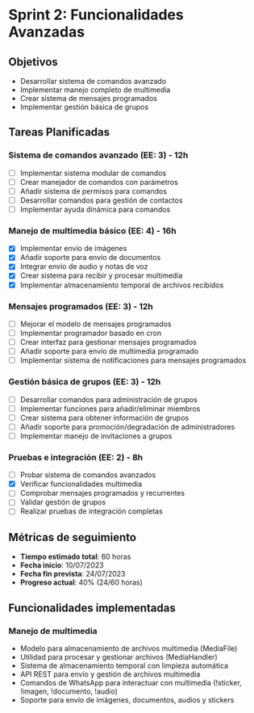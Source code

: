 # Sprint 2: Funcionalidades Avanzadas

## Objetivos
- Desarrollar sistema de comandos avanzado
- Implementar manejo completo de multimedia
- Crear sistema de mensajes programados
- Implementar gestión básica de grupos

## Tareas Planificadas

### Sistema de comandos avanzado (EE: 3) - 12h
- [ ] Implementar sistema modular de comandos
- [ ] Crear manejador de comandos con parámetros
- [ ] Añadir sistema de permisos para comandos
- [ ] Desarrollar comandos para gestión de contactos
- [ ] Implementar ayuda dinámica para comandos

### Manejo de multimedia básico (EE: 4) - 16h
- [x] Implementar envío de imágenes 
- [x] Añadir soporte para envío de documentos
- [x] Integrar envío de audio y notas de voz
- [x] Crear sistema para recibir y procesar multimedia
- [x] Implementar almacenamiento temporal de archivos recibidos

### Mensajes programados (EE: 3) - 12h
- [ ] Mejorar el modelo de mensajes programados
- [ ] Implementar programador basado en cron
- [ ] Crear interfaz para gestionar mensajes programados
- [ ] Añadir soporte para envío de multimedia programado
- [ ] Implementar sistema de notificaciones para mensajes programados

### Gestión básica de grupos (EE: 3) - 12h
- [ ] Desarrollar comandos para administración de grupos
- [ ] Implementar funciones para añadir/eliminar miembros
- [ ] Crear sistema para obtener información de grupos
- [ ] Añadir soporte para promoción/degradación de administradores
- [ ] Implementar manejo de invitaciones a grupos

### Pruebas e integración (EE: 2) - 8h
- [ ] Probar sistema de comandos avanzados
- [x] Verificar funcionalidades multimedia
- [ ] Comprobar mensajes programados y recurrentes
- [ ] Validar gestión de grupos
- [ ] Realizar pruebas de integración completas

## Métricas de seguimiento
- **Tiempo estimado total**: 60 horas
- **Fecha inicio**: 10/07/2023
- **Fecha fin prevista**: 24/07/2023
- **Progreso actual**: 40% (24/60 horas)

## Funcionalidades implementadas
### Manejo de multimedia
- Modelo para almacenamiento de archivos multimedia (MediaFile)
- Utilidad para procesar y gestionar archivos (MediaHandler)
- Sistema de almacenamiento temporal con limpieza automática
- API REST para envío y gestión de archivos multimedia
- Comandos de WhatsApp para interactuar con multimedia (!sticker, !imagen, !documento, !audio)
- Soporte para envío de imágenes, documentos, audios y stickers 